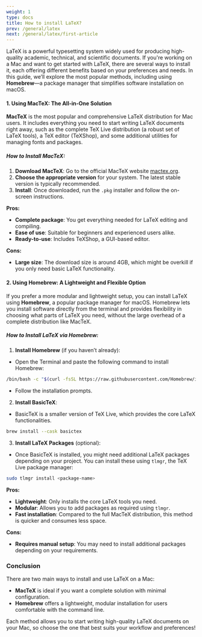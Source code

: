 ```yaml
---
weight: 1
type: docs
title: How to install LaTeX?
prev: /general/latex
next: /general/latex/first-article
---
```


LaTeX is a powerful typesetting system widely used for producing high-quality academic, technical, and scientific documents. If you're working on a Mac and want to get started with LaTeX, there are several ways to install it, each offering different benefits based on your preferences and needs. In this guide, we’ll explore the most popular methods, including using **Homebrew**—a package manager that simplifies software installation on macOS.

#### 1. **Using MacTeX: The All-in-One Solution**

**MacTeX** is the most popular and comprehensive LaTeX distribution for Mac users. It includes everything you need to start writing LaTeX documents right away, such as the complete TeX Live distribution (a robust set of LaTeX tools), a TeX editor (TeXShop), and some additional utilities for managing fonts and packages.

##### How to Install MacTeX:

1. **Download MacTeX**: Go to the official MacTeX website [mactex.org](https://www.tug.org/mactex/).
2. **Choose the appropriate version** for your system. The latest stable version is typically recommended.
3. **Install**: Once downloaded, run the `.pkg` installer and follow the on-screen instructions.

**Pros:**
- **Complete package**: You get everything needed for LaTeX editing and compiling.
- **Ease of use**: Suitable for beginners and experienced users alike.
- **Ready-to-use**: Includes TeXShop, a GUI-based editor.

**Cons:**
- **Large size**: The download size is around 4GB, which might be overkill if you only need basic LaTeX functionality.

#### 2. **Using Homebrew: A Lightweight and Flexible Option**

If you prefer a more modular and lightweight setup, you can install LaTeX using **Homebrew**, a popular package manager for macOS. Homebrew lets you install software directly from the terminal and provides flexibility in choosing what parts of LaTeX you need, without the large overhead of a complete distribution like MacTeX.

##### How to Install LaTeX via Homebrew:

1. **Install Homebrew** (if you haven’t already):
- Open the Terminal and paste the following command to install Homebrew:

```bash
/bin/bash -c "$(curl -fsSL https://raw.githubusercontent.com/Homebrew/install/HEAD/install.sh)"
```

- Follow the installation prompts.

2. **Install BasicTeX**:

- BasicTeX is a smaller version of TeX Live, which provides the core LaTeX functionalities.

```bash
brew install --cask basictex
```

3. **Install LaTeX Packages** (optional):

- Once BasicTeX is installed, you might need additional LaTeX packages depending on your project. You can install these using `tlmgr`, the TeX Live package manager:

```bash
sudo tlmgr install <package-name>
```

**Pros:**
- **Lightweight**: Only installs the core LaTeX tools you need.
- **Modular**: Allows you to add packages as required using `tlmgr`.
- **Fast installation**: Compared to the full MacTeX distribution, this method is quicker and consumes less space.
	
**Cons:**
- **Requires manual setup**: You may need to install additional packages depending on your requirements.
	
### Conclusion
	
There are two main ways to install and use LaTeX on a Mac:
	
- **MacTeX** is ideal if you want a complete solution with minimal configuration.
- **Homebrew** offers a lightweight, modular installation for users comfortable with the command line.
	
Each method allows you to start writing high-quality LaTeX documents on your Mac, so choose the one that best suits your workflow and preferences!